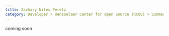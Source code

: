 ```yaml
---
title: Zachary Niles Peretz
category: Developer > Rensselaer Center for Open Source (RCOS) > Summer 2024
---
```


coming soon